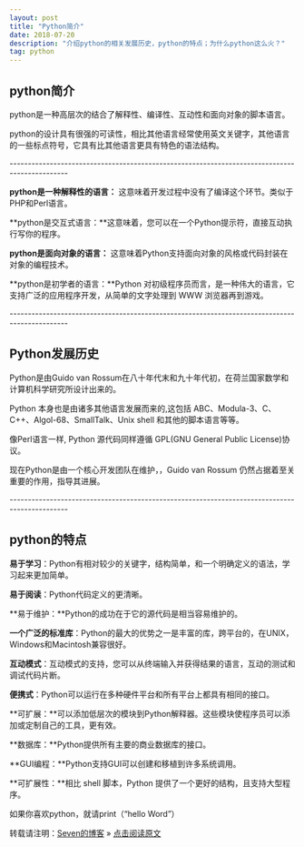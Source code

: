 ```yaml
---
layout: post
title: "Python简介"
date: 2018-07-20
description: "介绍python的相关发展历史，python的特点；为什么python这么火？"
tag: python
---
```


## **python简介**

python是一种高层次的结合了解释性、编译性、互动性和面向对象的脚本语言。

python的设计具有很强的可读性，相比其他语言经常使用英文关键字，其他语言的一些标点符号，它具有比其他语言更具有特色的语法结构。

\----------------------------------------------------------------------------------------------

**python是一种解释性的语言：** 这意味着开发过程中没有了编译这个环节。类似于PHP和Perl语言。

**python是交互式语言：**这意味着，您可以在一个Python提示符，直接互动执行写你的程序。

**python是面向对象的语言：** 这意味着Python支持面向对象的风格或代码封装在对象的编程技术。

**python是初学者的语言：**Python 对初级程序员而言，是一种伟大的语言，它支持广泛的应用程序开发，从简单的文字处理到 WWW 浏览器再到游戏。

\----------------------------------------------------------------------------------------------

## Python发展历史

Python是由Guido van Rossum在八十年代末和九十年代初，在荷兰国家数学和计算机科学研究所设计出来的。

Python 本身也是由诸多其他语言发展而来的,这包括 ABC、Modula-3、C、C++、Algol-68、SmallTalk、Unix shell 和其他的脚本语言等等。

像Perl语言一样, Python 源代码同样遵循 GPL(GNU General Public License)协议。

现在Python是由一个核心开发团队在维护，，Guido van Rossum 仍然占据着至关重要的作用，指导其进展。

\----------------------------------------------------------------------------------------------

## python的特点

**易于学习**：Python有相对较少的关键字，结构简单，和一个明确定义的语法，学习起来更加简单。

**易于阅读**：Python代码定义的更清晰。

**易于维护：**Python的成功在于它的源代码是相当容易维护的。

**一个广泛的标准库**：Python的最大的优势之一是丰富的库，跨平台的，在UNIX，Windows和Macintosh兼容很好。

**互动模式**：互动模式的支持，您可以从终端输入并获得结果的语言，互动的测试和调试代码片断。

**便携式**：Python可以运行在多种硬件平台和所有平台上都具有相同的接口。

**可扩展：**可以添加低层次的模块到Python解释器。这些模块使程序员可以添加或定制自己的工具，更有效。

**数据库：**Python提供所有主要的商业数据库的接口。

**GUI编程：**Python支持GUI可以创建和移植到许多系统调用。

**可扩展性：**相比 shell 脚本，Python 提供了一个更好的结构，且支持大型程序。

如果你喜欢python，就请print（“hello Word”）

转载请注明：[Seven的博客](http://seven.github.io) » [点击阅读原文](https://sevenold.github.io/2016/06/Develop_Tool/)

